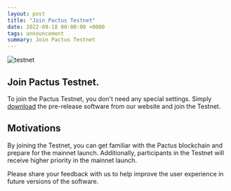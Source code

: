 ```yaml
---
layout: post
title: "Join Pactus Testnet"
date: 2022-09-18 00:00:00 +0000
tags: announcement
summary: Join Pactus Testnet
---
```


![testnet](/blog/images/2022-09-24-announcement-testnet/testnet.gif)

## Join Pactus Testnet.

To join the Pactus Testnet, you don't need any special settings.
Simply [download](/download)  the pre-release software from our website and join the Testnet.

## Motivations

By joining the Testnet, you can get familiar with the Pactus blockchain and prepare for the mainnet launch.
Additionally, participants in the Testnet will receive higher priority in the mainnet launch.

Please share your feedback with us to help improve the user experience in future versions of the software.
